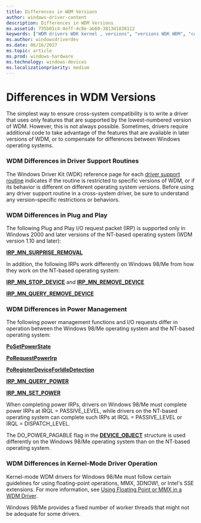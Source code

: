 ```yaml
---
title: Differences in WDM Versions
author: windows-driver-content
description: Differences in WDM Versions
ms.assetid: 735b01c4-4eff-4c8e-ab60-3813d1830112
keywords: ["WDM drivers WDK kernel , versions", "versions WDK WDM", "compatibility WDK WDM", "cross-system compatibility WDK WDM", "Plug and Play WDK WDM", "driver support routines WDK WDM", "power management WDK WDM"]
ms.author: windowsdriverdev
ms.date: 06/16/2017
ms.topic: article
ms.prod: windows-hardware
ms.technology: windows-devices
ms.localizationpriority: medium
---
```


# Differences in WDM Versions





The simplest way to ensure cross-system compatibility is to write a driver that uses only features that are supported by the lowest-numbered version of WDM. However, this is not always possible. Sometimes, drivers require additional code to take advantage of the features that are available in later versions of WDM, or to compensate for differences between Windows operating systems.

### WDM Differences in Driver Support Routines

The Windows Driver Kit (WDK) reference page for each [driver support routine](https://msdn.microsoft.com/library/windows/hardware/ff544200) indicates if the routine is restricted to specific versions of WDM, or if its behavior is different on different operating system versions. Before using any driver support routine in a cross-system driver, be sure to understand any version-specific restrictions or behaviors.

### WDM Differences in Plug and Play

The following Plug and Play I/O request packet (IRP) is supported only in Windows 2000 and later versions of the NT-based operating system (WDM version 1.10 and later):

[**IRP\_MN\_SURPRISE\_REMOVAL**](https://msdn.microsoft.com/library/windows/hardware/ff551760)

In addition, the following IRPs work differently on Windows 98/Me from how they work on the NT-based operating system:

[**IRP\_MN\_STOP\_DEVICE**](https://msdn.microsoft.com/library/windows/hardware/ff551755) and [**IRP\_MN\_REMOVE\_DEVICE**](https://msdn.microsoft.com/library/windows/hardware/ff551738)

[**IRP\_MN\_QUERY\_REMOVE\_DEVICE**](https://msdn.microsoft.com/library/windows/hardware/ff551705)

### WDM Differences in Power Management

The following power management functions and I/O requests differ in operation between the Windows 98/Me operating system and the NT-based operating system:

[**PoSetPowerState**](https://msdn.microsoft.com/library/windows/hardware/ff559765)

[**PoRequestPowerIrp**](https://msdn.microsoft.com/library/windows/hardware/ff559734)

[**PoRegisterDeviceForIdleDetection**](https://msdn.microsoft.com/library/windows/hardware/ff559721)

[**IRP\_MN\_QUERY\_POWER**](https://msdn.microsoft.com/library/windows/hardware/ff551699)

[**IRP\_MN\_SET\_POWER**](https://msdn.microsoft.com/library/windows/hardware/ff551744)

When completing power IRPs, drivers on Windows 98/Me must complete power IRPs at IRQL = PASSIVE\_LEVEL, while drivers on the NT-based operating system can complete such IRPs at IRQL = PASSIVE\_LEVEL or IRQL = DISPATCH\_LEVEL.

The DO\_POWER\_PAGABLE flag in the [**DEVICE\_OBJECT**](https://msdn.microsoft.com/library/windows/hardware/ff543147) structure is used differently on the Windows 98/Me operating system than on the NT-based operating system.

### WDM Differences in Kernel-Mode Driver Operation

Kernel-mode WDM drivers for Windows 98/Me must follow certain guidelines for using floating-point operations, MMX, 3DNOW!, or Intel's SSE extensions. For more information, see [Using Floating Point or MMX in a WDM Driver](using-floating-point-or-mmx-in-a-wdm-driver.md).

Windows 98/Me provides a fixed number of worker threads that might not be adequate for some drivers.

 

 




